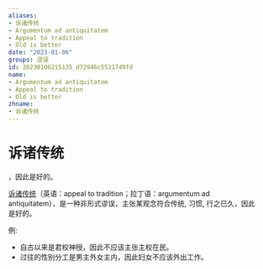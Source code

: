 ```yaml
---
aliases:
- 诉诸传统
- Argumentum ad antiquitatem
- Appeal to tradition
- Old is better
date: "2023-01-06"
groups: 谬误
id: 20230106215135_d72946c5531749fd
name:
- Argumentum ad antiquitatem
- Appeal to tradition
- Old is better
zhname:
- 诉诸传统
---
```


# 诉诸传统

，因此是好的。

[诉诸传统](https://zh.wikipedia.org/wiki/%E8%A8%B4%E8%AB%B8%E5%82%B3%E7%B5%B1)（英语：appeal to tradition；拉丁语：argumentum ad antiquitatem），是一种非形式谬误，主张某观念符合传统, 习惯, 行之已久，因此是好的。

例:
- 自古以来是君权神授，因此不应该主张主权在民。
- 过往的性别分工是男主外女主内，因此妇女不应该外出工作。